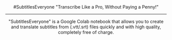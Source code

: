 <div align="center">
#SubtitlesEveryone
"Transcribe Like a Pro, Without Paying a Penny!"
  
---
  
"SubtitlesEveryone" is a Google Colab notebook that allows you to create and translate subtitles from (.vtt/.srt) files quickly and with high quality, completely free of charge.
